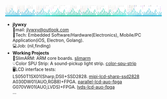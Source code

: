 <img src="jwr-banner-gh.png" style="background:none; border:none; box-shadow:none;" />

- <b>jlywxy</b><br>
📧mail: jlywxy@outlook.com<br>
🔨Tech: Embedded Software/Hardware(Electronics), Mobile/PC Application(iOS, Electron, Golang).<br>
💻Job: (nil,finding)<br>
- <b>Working Projects</b><br>
🌰SlimARM: ARM core boards. <a href="//github.com/jlywxy/slimarm">slimarm</a><br>
💡Color SPU Strip: A sound-pickup light strip. <a href="//github.com/jlywxy/color-spu-strip">color-spu-strip</a><br>
🖥LCD interface tests:<br>
LS050T1SX01(Sharp,DSI)+SSD2828. <a href="//github.com/jlywxy/mipi-lcd-sharp-ssd2828">mipi-lcd-sharp-ssd2828</a><br>
A030DW01(AUO,RGB8)+FPGA. <a href="//github.com/jlywxy/parallel-lcd-auo-fpga">parallel-lcd-auo-fpga</a><br>
G070VW01(AUO,LVDS)+FPGA. <a href="//github.com/jlywxy/lvds-lcd-auo-fpga">lvds-lcd-auo-fpga</a><br>
...
